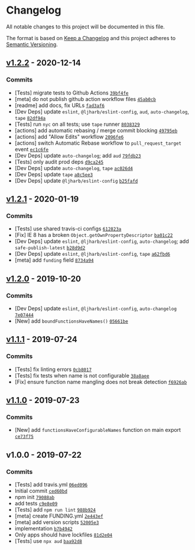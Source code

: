 # Changelog

All notable changes to this project will be documented in this file.

The format is based on [Keep a Changelog](https://keepachangelog.com/en/1.0.0/)
and this project adheres to [Semantic Versioning](https://semver.org/spec/v2.0.0.html).

## [v1.2.2](https://github.com/inspect-js/functions-have-names/compare/v1.2.1...v1.2.2) - 2020-12-14

### Commits

- [Tests] migrate tests to Github Actions [`39bf4fe`](https://github.com/inspect-js/functions-have-names/commit/39bf4fe5ae5b3610a80ba13726f3ee00e3c49e2f)
- [meta] do not publish github action workflow files [`45ab0cb`](https://github.com/inspect-js/functions-have-names/commit/45ab0cbdc0da2efd64f5deb9810be63009bac4a0)
- [readme] add docs, fix URLs [`fad3af6`](https://github.com/inspect-js/functions-have-names/commit/fad3af61e9cbc27f47d2097614f43c62ae1022dd)
- [Dev Deps] update `eslint`, `@ljharb/eslint-config`, `aud`, `auto-changelog`, `tape` [`82df94a`](https://github.com/inspect-js/functions-have-names/commit/82df94ae06f05a5fa321dda9b7d902ac9fc26424)
- [Tests] run `nyc` on all tests; use `tape` runner [`8038329`](https://github.com/inspect-js/functions-have-names/commit/8038329fec493043639d9d8c779141dcb7d00c2d)
- [actions] add automatic rebasing / merge commit blocking [`49795eb`](https://github.com/inspect-js/functions-have-names/commit/49795ebf38ae3ba724ff7ac5c53598ec66ab814b)
- [actions] add "Allow Edits" workflow [`2096fe6`](https://github.com/inspect-js/functions-have-names/commit/2096fe6d67d435c0e0da25f3cfe9ff02991c41e6)
- [actions] switch Automatic Rebase workflow to `pull_request_target` event [`ec1c6fe`](https://github.com/inspect-js/functions-have-names/commit/ec1c6fe209419c722d732cd512e4375c48366392)
- [Dev Deps] update `auto-changelog`; add `aud` [`79fdb23`](https://github.com/inspect-js/functions-have-names/commit/79fdb23d1ed2b4125f443be193c37330e634e654)
- [Tests] only audit prod deps [`d9ca245`](https://github.com/inspect-js/functions-have-names/commit/d9ca2455e26a45994024d1027344c268a06818bd)
- [Dev Deps] update `auto-changelog`, `tape` [`ac026d4`](https://github.com/inspect-js/functions-have-names/commit/ac026d4bda77e9820b74456fc752d2069e5b8a7f)
- [Dev Deps] update `tape` [`a8c5ee3`](https://github.com/inspect-js/functions-have-names/commit/a8c5ee3622b487938462f82698dae3ceb32da1a7)
- [Dev Deps] update `@ljharb/eslint-config` [`b25fafd`](https://github.com/inspect-js/functions-have-names/commit/b25fafd0923dcf53c3aeca92268e497ffd96ec34)

## [v1.2.1](https://github.com/inspect-js/functions-have-names/compare/v1.2.0...v1.2.1) - 2020-01-19

### Commits

- [Tests] use shared travis-ci configs [`612823a`](https://github.com/inspect-js/functions-have-names/commit/612823a064b4be4c61a1e52d1009abed4a4fc4fb)
- [Fix] IE 8 has a broken `Object.getOwnPropertyDescriptor` [`ba01c22`](https://github.com/inspect-js/functions-have-names/commit/ba01c22795162b787a698950ea34250ce68a7bb1)
- [Dev Deps] update `eslint`, `@ljharb/eslint-config`, `auto-changelog`; add `safe-publish-latest` [`b28d9d2`](https://github.com/inspect-js/functions-have-names/commit/b28d9d2e8bc0b758671bcaf2f7aa0d4ad4b42046)
- [Dev Deps] update `eslint`, `@ljharb/eslint-config`, `tape` [`a62fbd6`](https://github.com/inspect-js/functions-have-names/commit/a62fbd69a34a2b1d1860acfa2afc6dcc839bc180)
- [meta] add `funding` field [`8734a94`](https://github.com/inspect-js/functions-have-names/commit/8734a940e39acdf7619eb89e358746bd278b4c90)

## [v1.2.0](https://github.com/inspect-js/functions-have-names/compare/v1.1.1...v1.2.0) - 2019-10-20

### Commits

- [Dev Deps] update `eslint`, `@ljharb/eslint-config`, `auto-changelog` [`7e07444`](https://github.com/inspect-js/functions-have-names/commit/7e0744437789641ea462005d2e350ef476aa7141)
- [New] add `boundFunctionsHaveNames()` [`05661be`](https://github.com/inspect-js/functions-have-names/commit/05661be26c3c260bb3984e433dc9cea3fd82f9ac)

## [v1.1.1](https://github.com/inspect-js/functions-have-names/compare/v1.1.0...v1.1.1) - 2019-07-24

### Commits

- [Tests] fix linting errors [`0cb8017`](https://github.com/inspect-js/functions-have-names/commit/0cb8017203ae37d1e019bb1c99120f3f56a266a5)
- [Tests] fix tests when name is not configurable [`38a8aee`](https://github.com/inspect-js/functions-have-names/commit/38a8aeee0403bd7aa7f35da76dc433cbcdd3f85a)
- [Fix] ensure function name mangling does not break detection [`f6926ab`](https://github.com/inspect-js/functions-have-names/commit/f6926abaaebc81366f73cf0c3f874ad7e4ba16d2)

## [v1.1.0](https://github.com/inspect-js/functions-have-names/compare/v1.0.0...v1.1.0) - 2019-07-23

### Commits

- [New] add `functionsHaveConfigurableNames` function on main export [`ce73f75`](https://github.com/inspect-js/functions-have-names/commit/ce73f75891640a462326df7266d90b09519a5fca)

## v1.0.0 - 2019-07-22

### Commits

- [Tests] add travis.yml [`06ed096`](https://github.com/inspect-js/functions-have-names/commit/06ed09681a3dc067094562e8d21a31400a782add)
- Initial commit [`ced60bd`](https://github.com/inspect-js/functions-have-names/commit/ced60bd089539eb228c68fc2ad7c7bc04b959b02)
- npm init [`79088ab`](https://github.com/inspect-js/functions-have-names/commit/79088ab607e7e91a402e198ab6d1837a317c6fa9)
- add tests [`c9e8e09`](https://github.com/inspect-js/functions-have-names/commit/c9e8e09c5153797c97c324cca4b837540eddeff8)
- [Tests] add `npm run lint` [`988b924`](https://github.com/inspect-js/functions-have-names/commit/988b924a8a49ea5c0f30d5aa2b2ea9add0b39474)
- [meta] create FUNDING.yml [`2e443ef`](https://github.com/inspect-js/functions-have-names/commit/2e443ef67748214d05898b3da76f908a7e2d7488)
- [meta] add version scripts [`52005e3`](https://github.com/inspect-js/functions-have-names/commit/52005e3794fd0799db5963a5359846798cb95c14)
- implementation [`b7b4942`](https://github.com/inspect-js/functions-have-names/commit/b7b49421ef69fb5e042194a650cb4f71bb4996e4)
- Only apps should have lockfiles [`81d2e04`](https://github.com/inspect-js/functions-have-names/commit/81d2e04e7a43cbff2e46e72781bb0693dbb67800)
- [Tests] use `npx aud` [`baa92d8`](https://github.com/inspect-js/functions-have-names/commit/baa92d8aba331fe8821663bc14baf2e11685474a)
